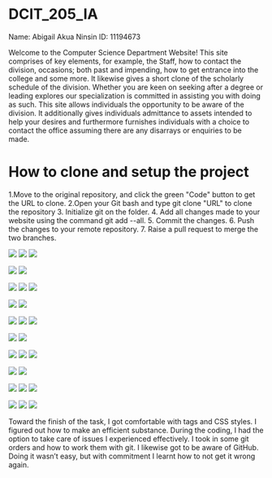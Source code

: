 # DCIT_205_IA
Name: Abigail Akua Ninsin
ID: 11194673

Welcome to the Computer Science Department Website! This site comprises of key elements, for example, the Staff, how to contact the division, occasions; both past and impending, how to get entrance into the college and some more. It likewise gives a short clone of the scholarly schedule of the division. Whether you are keen on seeking after a degree or leading explores our specialization is committed in assisting you with doing as such. This site allows individuals the opportunity to be aware of the division. It additionally gives individuals admittance to assets intended to help your desires and furthermore furnishes individuals with a choice to contact the office assuming there are any disarrays or enquiries to be made.

# How to clone and setup the project
1.Move to the original repository, and click the green "Code" button to get the URL to clone.
2.Open your Git bash and type git clone "URL" to clone the repository
3. Initialize git on the folder.
4. Add all changes made to your website using the command git add --all.
5. Commit the changes.
6. Push the changes to your remote repository.
7. Raise a pull request to merge the two branches.

![](ScreenShots/HomePage1.JPG)
![](ScreenShots/HomePage2.JPG)
![](ScreenShots/HomePage3.JPG)

![](ScreenShots/CataloguePage1.JPG)
![](ScreenShots/CataloguePage2.JPG)

![](ScreenShots/AboutPage1.JPG)
![](ScreenShots/AboutPage2.JPG)
![](ScreenShots/AboutPage3.JPG)

![](ScreenShots/admission1.JPG)
![](ScreenShots/admission2.JPG)

![](ScreenShots/Calendar1.JPG)
![](ScreenShots/Calendar2.JPG)
![](ScreenShots/Calendar3.JPG)

![](ScreenShots/EventPage1.JPG)
![](ScreenShots/EventPage2.JPG)

![](ScreenShots/staffpage1.JPG)
![](ScreenShots/staffpage2.JPG)
![](ScreenShots/staffpage3.JPG)


![](ScreenShots/Freshmen1.JPG)
![](ScreenShots/Freshmen2.JPG)

![](ScreenShots/Library1.JPG)
![](ScreenShots/Library2.JPG)
![](ScreenShots/LibraryScreenshot3.JPG)

![](ScreenShots/reourcespage1.JPG)
![](ScreenShots/reourcespage2.JPG)
![](ScreenShots/reourcespage3.JPG)

Toward the finish of the task, I got comfortable with tags and CSS styles. I figured out how to make an efficient substance. During the coding, I had the option to take care of issues I experienced effectively. I took in some git orders and how to work them with git. I likewise got to be aware of GitHub. Doing it wasn’t easy, but with commitment I learnt how to not get it wrong again.

